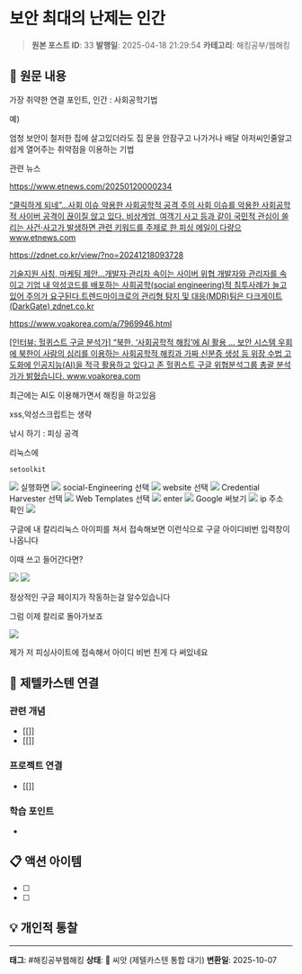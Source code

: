 # 보안 최대의 난제는 인간

> **원본 포스트 ID**: 33
> **발행일**: 2025-04-18 21:29:54
> **카테고리**: 해킹공부/웹해킹

## 📝 원문 내용

가장 취약한 연결 포인트, 인간 : 사회공학기법

예) 

엄청 보안이 철저한 집에 살고있더라도 집 문을 안잠구고 나가거나 배달 아저씨인줄알고 쉽게 열어주는 취약점을 이용하는 기법

관련 뉴스

<https://www.etnews.com/20250120000234>

[ “클릭하게 되네”…사회 이슈 악용한 사회공학적 공격 주의 사회 이슈를 악용한 사회공학적 사이버 공격이 끊이질 않고 있다. 비상계엄, 여객기 사고 등과 같이 국민적 관심이 쏠리는 사건·사고가 발생하면 관련 키워드를 주제로 한 피싱 메일이 다량으 www.etnews.com ](https://www.etnews.com/20250120000234)

<https://zdnet.co.kr/view/?no=20241218093728>

[ 기술지원 사칭, 마케팅 제안...개발자·관리자 속이는 사이버 위협 개발자와 관리자를 속이고 기업 내 악성코드를 배포하는 사회공학(social engineering)적 침투사례가 늘고 있어 주의가 요구된다.트렌드마이크로의 관리형 탐지 및 대응(MDR)팀은 다크게이트(DarkGate) zdnet.co.kr ](https://zdnet.co.kr/view/?no=20241218093728)

<https://www.voakorea.com/a/7969946.html>

[ [인터뷰: 헐퀴스트 구글 분석가] “북한, ‘사회공학적 해킹’에 AI 활용 … 보안 시스템 우회에 북한이 사람의 심리를 이용하는 사회공학적 해킹과 가짜 신분증 생성 등 위장 수법 고도화에 인공지능(AI)을 적극 활용하고 있다고 존 헐퀴스트 구글 위협분석그룹 총괄 분석가가 밝혔습니다. www.voakorea.com ](https://www.voakorea.com/a/7969946.html)

최근에는 AI도 이용해가면서 해킹을 하고있음

xss,악성스크립트는 생략

낚시 하기 : 피싱 공격

리눅스에
    
    
    setoolkit

![](./img/33_img.png) 실행화면 ![](./img/33_img_1.png) social-Engineering 선택 ![](./img/33_img_2.png) website 선택 ![](./img/33_img_3.png) Credential Harvester 선택 ![](./img/33_img_4.png) Web Templates 선택 ![](./img/33_img_5.png) enter ![](./img/33_img_6.png) Google 써보기 ![](./img/33_img_7.png) ip 주소 확인 ![](./img/33_img_8.png)

구글에 내 칼리리눅스 아이피를 쳐서 접속해보면 이런식으로 구글 아이디비번 입력창이나옵니다

이때 쓰고 들어간다면?

![](./img/33_img_9.png) ![](./img/33_img_10.png)

정상적인 구글 페이지가 작동하는걸 알수있습니다

그럼 이제 칼리로 돌아가보죠

![](./img/33_img_11.png)

제가 저 피싱사이트에 접속해서 아이디 비번 친게 다 써있네요


## 🔗 제텔카스텐 연결

### 관련 개념
- [[]]
- [[]]

### 프로젝트 연결
- [[]]

### 학습 포인트
-

## 📋 액션 아이템
- [ ]
- [ ]

## 💡 개인적 통찰



---

**태그**: #해킹공부웹해킹
**상태**: 🌱 씨앗 (제텔카스텐 통합 대기)
**변환일**: 2025-10-07
